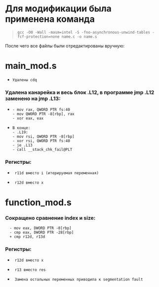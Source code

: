 # Для модификации была применена команда 
>     gcc -O0 -Wall -masm=intel -S -fno-asynchronous-unwind-tables -fcf-protection=none name.c -o name.s
После чего все файлы были отредактированы вручную:
# main_mod.s
*     Удалены cdq
###   Удалена канарейка и весь блок .L12, в программе jmp .L12 заменено на jmp .L13: 
*     - mov rax, QWORD PTR fs:40
      - mov QWORD PTR -8[rbp], rax 
      - xor eax, eax
*     В конце:
      - .L19:
      - mov rsi, QWORD PTR -8[rbp]
      - xor rsi, QWORD PTR fs:40
      - je .L13
      - call __stack_chk_fail@PLT
###     Регистры:
*      r11d вместо i (итерируемая переменная)
*      r12d вместо x
# function_mod.s
### Сокращено сравнение index и size:
      - mov eax, DWORD PTR -8[rbp]
      - cmp eax, DWORD PTR -28[rbp]
      + cmp r12d, r13d
###     Регистры:
*      r12d вместо x
*      r13 вместо res
*      Замена остальных переменных приводила к segmentation fault
